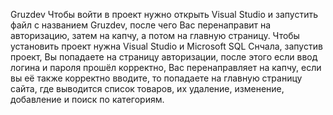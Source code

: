 Gruzdev
Чтобы войти в проект нужно открыть Visual Studio и запустить файл с названием Gruzdev, после чего Вас перенаправит на авторизацию, затем на капчу, а потом на главную страницу.
Чтобы установить проект нужна Visual Studio и Microsoft SQL
Снчала, запустив проект, Вы попадаете на страницу авторизации, после этого если ввод логина и пароля прошёл корректно, Вас перенаправляет на капчу, если вы её также корректно вводите, то попадаете на главную страницу сайта, где выводится список товаров, их удаление, изменение, добавление и поиск по категориям.
